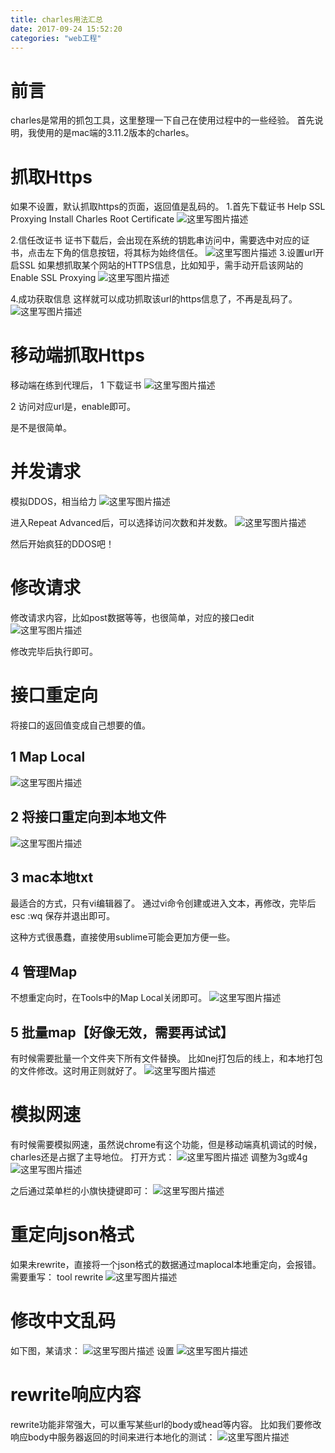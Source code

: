 ```yaml
---
title: charles用法汇总
date: 2017-09-24 15:52:20
categories: "web工程"
---
```



# 前言
charles是常用的抓包工具，这里整理一下自己在使用过程中的一些经验。
首先说明，我使用的是mac端的3.11.2版本的charles。

# 抓取Https
如果不设置，默认抓取https的页面，返回值是乱码的。
1.首先下载证书
Help    SSL Proxying      Install Charles Root Certificate
![这里写图片描述](http://img.blog.csdn.net/20170903125921152?watermark/2/text/aHR0cDovL2Jsb2cuY3Nkbi5uZXQvbWV2aWNreQ==/font/5a6L5L2T/fontsize/400/fill/I0JBQkFCMA==/dissolve/70/gravity/SouthEast)

2.信任改证书
证书下载后，会出现在系统的钥匙串访问中，需要选中对应的证书，点击左下角的信息按钮，将其标为始终信任。
![这里写图片描述](http://img.blog.csdn.net/20170903130311470?watermark/2/text/aHR0cDovL2Jsb2cuY3Nkbi5uZXQvbWV2aWNreQ==/font/5a6L5L2T/fontsize/400/fill/I0JBQkFCMA==/dissolve/70/gravity/SouthEast)
3.设置url开启SSL
如果想抓取某个网站的HTTPS信息，比如知乎，需手动开启该网站的Enable SSL Proxying
![这里写图片描述](http://img.blog.csdn.net/20170903130333482?watermark/2/text/aHR0cDovL2Jsb2cuY3Nkbi5uZXQvbWV2aWNreQ==/font/5a6L5L2T/fontsize/400/fill/I0JBQkFCMA==/dissolve/70/gravity/SouthEast)

4.成功获取信息
这样就可以成功抓取该url的https信息了，不再是乱码了。
![这里写图片描述](http://img.blog.csdn.net/20170903130345556?watermark/2/text/aHR0cDovL2Jsb2cuY3Nkbi5uZXQvbWV2aWNreQ==/font/5a6L5L2T/fontsize/400/fill/I0JBQkFCMA==/dissolve/70/gravity/SouthEast)

# 移动端抓取Https
移动端在练到代理后，
1 下载证书
![这里写图片描述](http://img.blog.csdn.net/20170903130507536?watermark/2/text/aHR0cDovL2Jsb2cuY3Nkbi5uZXQvbWV2aWNreQ==/font/5a6L5L2T/fontsize/400/fill/I0JBQkFCMA==/dissolve/70/gravity/SouthEast)

2 访问对应url是，enable即可。

是不是很简单。

# 并发请求
模拟DDOS，相当给力
![这里写图片描述](http://img.blog.csdn.net/20170903130555332?watermark/2/text/aHR0cDovL2Jsb2cuY3Nkbi5uZXQvbWV2aWNreQ==/font/5a6L5L2T/fontsize/400/fill/I0JBQkFCMA==/dissolve/70/gravity/SouthEast)

进入Repeat Advanced后，可以选择访问次数和并发数。
![这里写图片描述](http://img.blog.csdn.net/20170903130607880?watermark/2/text/aHR0cDovL2Jsb2cuY3Nkbi5uZXQvbWV2aWNreQ==/font/5a6L5L2T/fontsize/400/fill/I0JBQkFCMA==/dissolve/70/gravity/SouthEast)

然后开始疯狂的DDOS吧！

# 修改请求
修改请求内容，比如post数据等等，也很简单，对应的接口edit
![这里写图片描述](http://img.blog.csdn.net/20170903130649951?watermark/2/text/aHR0cDovL2Jsb2cuY3Nkbi5uZXQvbWV2aWNreQ==/font/5a6L5L2T/fontsize/400/fill/I0JBQkFCMA==/dissolve/70/gravity/SouthEast)

修改完毕后执行即可。

# 接口重定向
将接口的返回值变成自己想要的值。
## 1 Map Local
![这里写图片描述](http://img.blog.csdn.net/20170903130820233?watermark/2/text/aHR0cDovL2Jsb2cuY3Nkbi5uZXQvbWV2aWNreQ==/font/5a6L5L2T/fontsize/400/fill/I0JBQkFCMA==/dissolve/70/gravity/SouthEast)
## 2 将接口重定向到本地文件
![这里写图片描述](http://img.blog.csdn.net/20170903130832367?watermark/2/text/aHR0cDovL2Jsb2cuY3Nkbi5uZXQvbWV2aWNreQ==/font/5a6L5L2T/fontsize/400/fill/I0JBQkFCMA==/dissolve/70/gravity/SouthEast)

## 3 mac本地txt
最适合的方式，只有vi编辑器了。
通过vi命令创建或进入文本，再修改，完毕后esc    :wq 保存并退出即可。

这种方式很愚蠢，直接使用sublime可能会更加方便一些。

## 4 管理Map

不想重定向时，在Tools中的Map Local关闭即可。
![这里写图片描述](http://img.blog.csdn.net/20170903130857124?watermark/2/text/aHR0cDovL2Jsb2cuY3Nkbi5uZXQvbWV2aWNreQ==/font/5a6L5L2T/fontsize/400/fill/I0JBQkFCMA==/dissolve/70/gravity/SouthEast)


## 5 批量map【好像无效，需要再试试】
有时候需要批量一个文件夹下所有文件替换。
比如nej打包后的线上，和本地打包的文件修改。这时用正则就好了。
![这里写图片描述](http://img.blog.csdn.net/20170903130912834?watermark/2/text/aHR0cDovL2Jsb2cuY3Nkbi5uZXQvbWV2aWNreQ==/font/5a6L5L2T/fontsize/400/fill/I0JBQkFCMA==/dissolve/70/gravity/SouthEast)

# 模拟网速
有时候需要模拟网速，虽然说chrome有这个功能，但是移动端真机调试的时候，charles还是占据了主导地位。
打开方式：
![这里写图片描述](http://img.blog.csdn.net/20170903131031359?watermark/2/text/aHR0cDovL2Jsb2cuY3Nkbi5uZXQvbWV2aWNreQ==/font/5a6L5L2T/fontsize/400/fill/I0JBQkFCMA==/dissolve/70/gravity/SouthEast)
调整为3g或4g
![这里写图片描述](http://img.blog.csdn.net/20170903131042708?watermark/2/text/aHR0cDovL2Jsb2cuY3Nkbi5uZXQvbWV2aWNreQ==/font/5a6L5L2T/fontsize/400/fill/I0JBQkFCMA==/dissolve/70/gravity/SouthEast)

之后通过菜单栏的小旗快捷键即可：
![这里写图片描述](http://img.blog.csdn.net/20170903131052748?watermark/2/text/aHR0cDovL2Jsb2cuY3Nkbi5uZXQvbWV2aWNreQ==/font/5a6L5L2T/fontsize/400/fill/I0JBQkFCMA==/dissolve/70/gravity/SouthEast)
 
# 重定向json格式
如果未rewrite，直接将一个json格式的数据通过maplocal本地重定向，会报错。需要重写：
tool    rewrite 
![这里写图片描述](http://img.blog.csdn.net/20170903131156819?watermark/2/text/aHR0cDovL2Jsb2cuY3Nkbi5uZXQvbWV2aWNreQ==/font/5a6L5L2T/fontsize/400/fill/I0JBQkFCMA==/dissolve/70/gravity/SouthEast)

# 修改中文乱码
如下图，某请求：
![这里写图片描述](http://img.blog.csdn.net/20170903131310266?watermark/2/text/aHR0cDovL2Jsb2cuY3Nkbi5uZXQvbWV2aWNreQ==/font/5a6L5L2T/fontsize/400/fill/I0JBQkFCMA==/dissolve/70/gravity/SouthEast)
设置
![这里写图片描述](http://img.blog.csdn.net/20170903131329279?watermark/2/text/aHR0cDovL2Jsb2cuY3Nkbi5uZXQvbWV2aWNreQ==/font/5a6L5L2T/fontsize/400/fill/I0JBQkFCMA==/dissolve/70/gravity/SouthEast)

# rewrite响应内容
rewrite功能非常强大，可以重写某些url的body或head等内容。
比如我们要修改响应body中服务器返回的时间来进行本地化的测试：
![这里写图片描述](http://img.blog.csdn.net/20170903131518220?watermark/2/text/aHR0cDovL2Jsb2cuY3Nkbi5uZXQvbWV2aWNreQ==/font/5a6L5L2T/fontsize/400/fill/I0JBQkFCMA==/dissolve/70/gravity/SouthEast)
